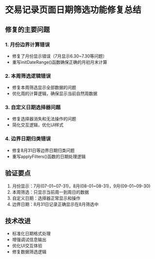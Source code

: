 # 交易记录页面日期筛选功能修复总结

## 修复的主要问题

### 1. 月份边界计算错误
- 修复了月份显示错误（7月显示6.30~7.30等问题）
- 重写initDateRange()函数确保正确的月初月末计算

### 2. 本周筛选逻辑错误  
- 修复本周筛选显示全部数据的问题
- 优化周的计算逻辑，确保显示当前自然周数据

### 3. 自定义日期选择器问题
- 修复选择器消失和无法操作的问题
- 简化交互逻辑，优化UI样式

### 4. 边界日期归类错误
- 修复8月31日等边界日期归类问题
- 重写applyFilters()函数的日期处理逻辑

## 验证要点

1. 月份显示：7月(07-01~07-31)，8月(08-01~08-31)，9月(09-01~09-30)
2. 本周筛选：只显示当前周一到周日的数据
3. 自定义日期：选择器正常显示和操作
4. 边界日期：8月31日记录正确显示在8月筛选中

## 技术改进

- 标准化日期格式处理
- 增强调试信息输出
- 优化UI交互体验
- 修复数据筛选逻辑